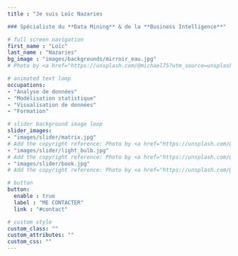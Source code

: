 ```yaml
---
title : "Je suis Loïc Nazaries

### Spécialiste du **Data Mining** & de la **Business Intelligence**"

# full screen navigation
first_name : "Loïc"
last_name : "Nazaries"
bg_image : "images/backgrounds/mirroir_eau.jpg"
# Photo by <a href="https://unsplash.com/@michael75?utm_source=unsplash&utm_medium=referral&utm_content=creditCopyText">Michael</a> on <a href="https://unsplash.com/s/photos/bordeaux-grosse-cloche?utm_source=unsplash&utm_medium=referral&utm_content=creditCopyText">Unsplash</a>

# animated text loop
occupations:
- "Analyse de données"
- "Modélisation statistique"
- "Visualisation de données"
- "Formation"

# slider background image loop
slider_images:
- "images/slider/matrix.jpg"
# Add the copyright reference: Photo by <a href="https://unsplash.com/@markusspiske?utm_source=unsplash&utm_medium=referral&utm_content=creditCopyText">Markus Spiske</a> on <a href="https://unsplash.com/s/photos/matrix?utm_source=unsplash&utm_medium=referral&utm_content=creditCopyText">Unsplash</a>
- "images/slider/light_bulb.jpg"
# Add the copyright reference: Photo by <a href="https://unsplash.com/@pavement_special?utm_source=unsplash&utm_medium=referral&utm_content=creditCopyText">Riccardo Annandale</a> on <a href="https://unsplash.com/s/photos/business?utm_source=unsplash&utm_medium=referral&utm_content=creditCopyText">Unsplash</a>
- "images/slider/book.jpg"
# Add the copyright reference: Photo by <a href="https://unsplash.com/@californong?utm_source=unsplash&utm_medium=referral&utm_content=creditCopyText">Nong Vang</a> on <a href="https://unsplash.com/s/photos/story-telling?utm_source=unsplash&utm_medium=referral&utm_content=creditCopyText">Unsplash</a>

# button
button:
  enable : true
  label : "ME CONTACTER"
  link : "#contact"

# custom style
custom_class: "" 
custom_attributes: "" 
custom_css: ""
---
```

